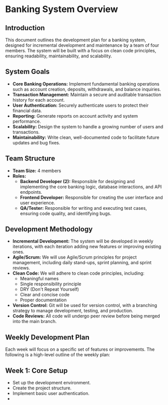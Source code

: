 # Banking System Overview

## Introduction

This document outlines the development plan for a banking system, designed for incremental development and maintenance by a team of four members. The system will be built with a focus on clean code principles, ensuring readability, maintainability, and scalability.

## System Goals

- **Core Banking Operations:** Implement fundamental banking operations such as account creation, deposits, withdrawals, and balance inquiries.
- **Transaction Management:** Maintain a secure and auditable transaction history for each account.
- **User Authentication:** Securely authenticate users to protect their financial data.
- **Reporting:** Generate reports on account activity and system performance.
- **Scalability:** Design the system to handle a growing number of users and transactions.
- **Maintainability:** Write clean, well-documented code to facilitate future updates and bug fixes.

## Team Structure

- **Team Size:** 4 members
- **Roles:**
  - **Backend Developer (2):** Responsible for designing and implementing the core banking logic, database interactions, and API endpoints.
  - **Frontend Developer:** Responsible for creating the user interface and user experience.
  - **QA/Tester:** Responsible for writing and executing test cases, ensuring code quality, and identifying bugs.

## Development Methodology

- **Incremental Development:** The system will be developed in weekly iterations, with each iteration adding new features or improving existing ones.
- **Agile/Scrum:** We will use Agile/Scrum principles for project management, including daily stand-ups, sprint planning, and sprint reviews.
- **Clean Code:** We will adhere to clean code principles, including:
  - Meaningful names
  - Single responsibility principle
  - DRY (Don't Repeat Yourself)
  - Clear and concise code
  - Proper documentation
- **Version Control:** Git will be used for version control, with a branching strategy to manage development, testing, and production.
- **Code Reviews:** All code will undergo peer review before being merged into the main branch.

## Weekly Development Plan

Each week will focus on a specific set of features or improvements. The following is a high-level outline of the weekly plan:

## Week 1: Core Setup

- Set up the development environment.
- Create the project structure.
- Implement basic user authentication.
-
